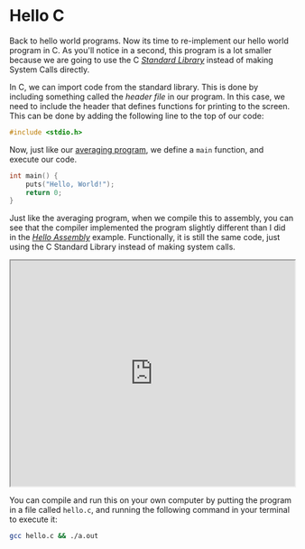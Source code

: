 # Hello C

Back to hello world programs. Now its time to re-implement our hello world program in C. As you'll notice in a second, this program is a lot smaller because we are going to use the C [*Standard Library*](/8.3_std_lib.html) instead of making System Calls directly.

In C, we can import code from the standard library. This is done by including something called the *header file* in our program. In this case, we need to include the header that defines functions for printing to the screen. This can be done by adding the following line to the top of our code:

```c
#include <stdio.h>
```

Now, just like our [averaging program](/7.1_reimplementing_averaging.html), we define a `main` function, and execute our code.

```c
int main() {
    puts("Hello, World!");
    return 0;
}
```

Just like the averaging program, when we compile this to assembly, you can see that the compiler implemented the program slightly different than I did in the [*Hello Assembly*](/8.2_hello_assembly.html) example. Functionally, it is still the same code, just using the C Standard Library instead of making system calls.

<iframe width="100%" height="400px" src="https://godbolt.org/e?hideEditorToolbars=true#g:!((g:!((g:!((h:codeEditor,i:(fontScale:14,fontUsePx:'0',j:1,lang:___c,selection:(endColumn:19,endLineNumber:1,positionColumn:19,positionLineNumber:1,selectionStartColumn:19,selectionStartLineNumber:1,startColumn:19,startLineNumber:1),source:'%23include+%3Cstdio.h%3E%0A%0Aint+main()+%7B%0A++++puts(%22Hello,+World!!%22)%3B%0A++++return+0%3B%0A%7D'),l:'5',n:'0',o:'C+source+%231',t:'0')),k:50,l:'4',n:'0',o:'',s:0,t:'0'),(g:!((h:compiler,i:(compiler:cg112,filters:(b:'0',binary:'1',commentOnly:'0',demangle:'0',directives:'0',execute:'1',intel:'1',libraryCode:'0',trim:'1'),flagsViewOpen:'1',fontScale:14,fontUsePx:'0',j:1,lang:___c,libs:!(),options:'',selection:(endColumn:12,endLineNumber:10,positionColumn:12,positionLineNumber:10,selectionStartColumn:12,selectionStartLineNumber:10,startColumn:12,startLineNumber:10),source:1),l:'5',n:'0',o:'x86-64+gcc+11.2+(Editor+%231,+Compiler+%231)+C',t:'0')),k:50,l:'4',n:'0',o:'',s:0,t:'0')),l:'2',n:'0',o:'',t:'0')),version:4"></iframe>

You can compile and run this on your own computer by putting the program in a file called `hello.c`, and running the following command in your terminal to execute it:

```sh
gcc hello.c && ./a.out
```